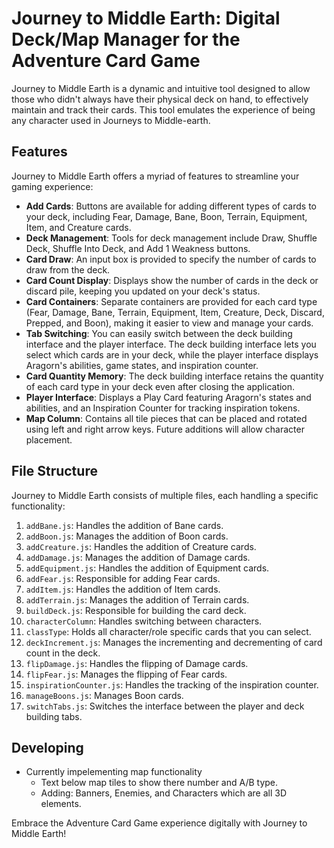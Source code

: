 # Journey to Middle Earth: Digital Deck/Map Manager for the Adventure Card Game

Journey to Middle Earth is a dynamic and intuitive tool designed to allow those who didn't always have their physical deck on hand, to effectively maintain and track their cards. This tool emulates the experience of being any character used in Journeys to Middle-earth.

## Features 

Journey to Middle Earth offers a myriad of features to streamline your gaming experience:

- **Add Cards**: Buttons are available for adding different types of cards to your deck, including Fear, Damage, Bane, Boon, Terrain, Equipment, Item, and Creature cards.
- **Deck Management**: Tools for deck management include Draw, Shuffle Deck, Shuffle Into Deck, and Add 1 Weakness buttons.
- **Card Draw**: An input box is provided to specify the number of cards to draw from the deck.
- **Card Count Display**: Displays show the number of cards in the deck or discard pile, keeping you updated on your deck's status.
- **Card Containers**: Separate containers are provided for each card type (Fear, Damage, Bane, Terrain, Equipment, Item, Creature, Deck, Discard, Prepped, and Boon), making it easier to view and manage your cards.
- **Tab Switching**: You can easily switch between the deck building interface and the player interface. The deck building interface lets you select which cards are in your deck, while the player interface displays Aragorn's abilities, game states, and inspiration counter.
- **Card Quantity Memory**: The deck building interface retains the quantity of each card type in your deck even after closing the application.
- **Player Interface**: Displays a Play Card featuring Aragorn's states and abilities, and an Inspiration Counter for tracking inspiration tokens.
- **Map Column**: Contains all tile pieces that can be placed and rotated using left and right arrow keys. Future additions will allow character placement.

## File Structure 

Journey to Middle Earth consists of multiple files, each handling a specific functionality:

1. `addBane.js`: Handles the addition of Bane cards.
2. `addBoon.js`: Manages the addition of Boon cards.
3. `addCreature.js`: Handles the addition of Creature cards.
4. `addDamage.js`: Manages the addition of Damage cards.
5. `addEquipment.js`: Handles the addition of Equipment cards.
6. `addFear.js`: Responsible for adding Fear cards.
7. `addItem.js`: Handles the addition of Item cards.
8. `addTerrain.js`: Manages the addition of Terrain cards.
9. `buildDeck.js`: Responsible for building the card deck. 
10. `characterColumn`: Handles switching between characters.
11. `classType`: Holds all character/role specific cards that you can select.
12. `deckIncrement.js`: Manages the incrementing and decrementing of card count in the deck.
13. `flipDamage.js`: Handles the flipping of Damage cards.
14. `flipFear.js`: Manages the flipping of Fear cards.
15. `inspirationCounter.js`: Handles the tracking of the inspiration counter.
16. `manageBoons.js`: Manages Boon cards.
17. `switchTabs.js`: Switches the interface between the player and deck building tabs.

## Developing
  - Currently impelementing map functionality
    - Text below map tiles to show there number and A/B type.
    - Adding: Banners, Enemies, and Characters which are all 3D elements.

Embrace the Adventure Card Game experience digitally with Journey to Middle Earth!
